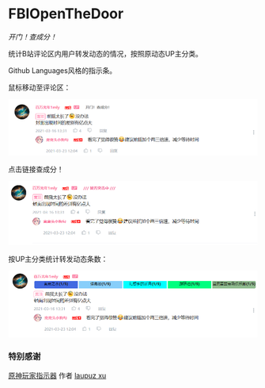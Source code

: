 # FBIOpenTheDoor

*开门！查成分！*

统计B站评论区内用户转发动态的情况，按照原动态UP主分类。

Github Languages风格的指示条。

鼠标移动至评论区：

![image-20220911223722513](1.png)

点击链接查成分！

![image-20220911223806212](2.png)

按UP主分类统计转发动态条数：

![image-20220911223825950](3.png)

### 特别感谢

[原神玩家指示器](https://greasyfork.org/zh-CN/scripts/450720-%E5%8E%9F%E7%A5%9E%E7%8E%A9%E5%AE%B6%E6%8C%87%E7%A4%BA%E5%99%A8) 作者 [laupuz xu](https://greasyfork.org/zh-CN/users/954434-laupuz-xu)

